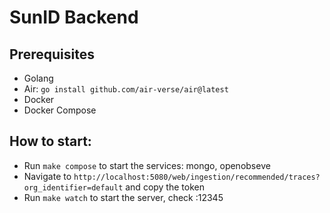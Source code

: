 # SunID Backend

## Prerequisites
- Golang
- Air: `go install github.com/air-verse/air@latest`
- Docker
- Docker Compose

## How to start:
- Run `make compose` to start the services: mongo, openobseve
- Navigate to `http://localhost:5080/web/ingestion/recommended/traces?org_identifier=default` and copy the token
- Run `make watch` to start the server, check :12345